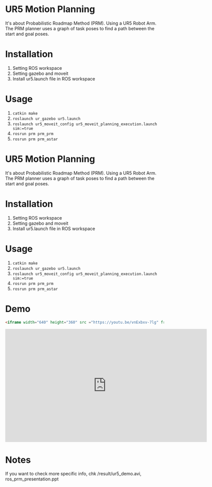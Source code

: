 # UR5 Motion Planning
It's about Probabilistic Roadmap Method (PRM). Using a UR5 Robot Arm. The PRM planner uses a graph of task poses to find a path between the start and goal poses.


# Installation
1. Setting ROS workspace
2. Setting gazebo and moveit
3. Install ur5.launch file in ROS workspace

# Usage
1. `catkin make`
2. `roslaunch ur_gazebo ur5.launch`
3. `roslaunch ur5_moveit_config ur5_moveit_planning_execution.launch sim:=true`
4. `rosrun prm prm_prm`
5. `rosrun prm prm_astar` 

# UR5 Motion Planning
It's about Probabilistic Roadmap Method (PRM). Using a UR5 Robot Arm. The PRM planner uses a graph of task poses to find a path between the start and goal poses.



# Installation
1. Setting ROS workspace
2. Setting gazebo and moveit
3. Install ur5.launch file in ROS workspace

# Usage
1. `catkin make`
2. `roslaunch ur_gazebo ur5.launch`
3. `roslaunch ur5_moveit_config ur5_moveit_planning_execution.launch sim:=true`
4. `rosrun prm prm_prm`
5. `rosrun prm prm_astar` 

# Demo
```markdown
<iframe width="640" height="360" src ="https://youtu.be/vnExbxv-7lg" frameborder='0' gesture="media" allowfullscreen=""></iframe>
```
<iframe width="640" height="360" src ="https://youtu.be/vnExbxv-7lg" frameborder='0' gesture="media" allowfullscreen=""></iframe>


# Notes
If you want to check more specific info, chk /result/ur5_demo.avi, ros_prm_presentation.ppt

